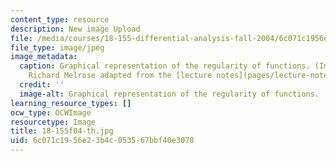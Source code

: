 ```yaml
---
content_type: resource
description: New image Upload
file: /media/courses/18-155-differential-analysis-fall-2004/6c071c1956e23b4c053567bbf40e3078_18-155f04-th.jpg
file_type: image/jpeg
image_metadata:
  caption: Graphical representation of the regularity of functions. (Image by Prof.
    Richard Melrose adapted from the [lecture notes](pages/lecture-notes).)
  credit: ''
  image-alt: Graphical representation of the regularity of functions.
learning_resource_types: []
ocw_type: OCWImage
resourcetype: Image
title: 18-155f04-th.jpg
uid: 6c071c19-56e2-3b4c-0535-67bbf40e3078
---
```

